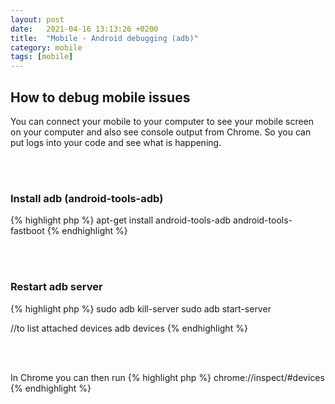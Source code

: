 ```yaml
---
layout: post
date:   2021-04-16 13:13:26 +0200
title:  "Mobile - Android debugging (adb)"
category: mobile
tags: [mobile]
---
```




<h2>How to debug mobile issues</h2>
You can connect your mobile to your computer to see your mobile screen on your computer and also see console output from Chrome. So you can put logs into your code and see what is happening.

<br /><br />
<h3>Install adb (android-tools-adb)</h3>

{% highlight php %}
apt-get install android-tools-adb android-tools-fastboot
{% endhighlight %}

<br /><br />


<h3>Restart adb server</h3>
{% highlight php %}
sudo adb kill-server
sudo adb start-server

//to list attached devices
adb devices
{% endhighlight %}

<br /><br />

In Chrome you can then run
{% highlight php %}
chrome://inspect/#devices
{% endhighlight %}